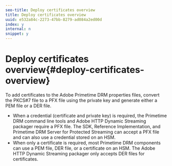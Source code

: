 ```yaml
---
seo-title: Deploy certificates overview
title: Deploy certificates overview
uuid: e532a84c-2273-47bb-8279-ad084a2ed00d
index: y
internal: n
snippet: y
---
```


# Deploy certificates overview{#deploy-certificates-overview}

To add certificates to the Adobe Primetime DRM properties files, convert the PKCS#7 file to a PFX file using the private key and generate either a PEM file or a DER file.

* When a credential (certificate and private key) is required, the Primetime DRM command line tools and Adobe HTTP Dynamic Streaming packager require a PFX file. The SDK, Reference Implementation, and Primetime DRM Server for Protected Streaming can accept a PFX file and can also use a credential stored on an HSM. 
* When only a certificate is required, most Primetime DRM components can use a PEM file, DER file, or a certificate on an HSM. The Adobe HTTP Dynamic Streaming packager only accepts DER files for certificates.

